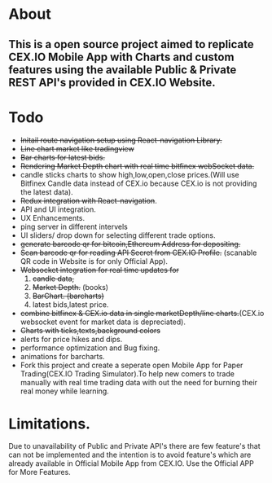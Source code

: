 # About

## This is a open source project aimed to replicate CEX.IO Mobile App with Charts and custom features using the available Public & Private REST API's provided in CEX.IO Website.

# Todo

* ~~Initail route navigation setup using React-navigation Library.~~
* ~~Line chart market like tradingview~~
* ~~Bar charts for latest bids.~~
* ~~Rendering Market Depth chart with real time bitfinex webSocket data.~~
* candle sticks charts to show high,low,open,close prices.(Will use Bitfinex Candle data instead of CEX.io because CEX.io is not providing the latest data).
* ~~Redux integration with React-navigation~~.
* API and UI integration.
* UX Enhancements.
* ping server in different intervels
* UI sliders/ drop down for selecting different trade options.
* ~~generate barcode qr for bitcoin,Ethereum Address for depositing.~~
* ~~Scan barcode qr for reading API Secret from CEX.IO Profile.~~ (scanable QR code in Website is for only Official App).
* ~~Websocket integration for real time updates for~~
    1. ~~candle data,~~
    2. ~~Market Depth.~~ (books)
    3. ~~BarChart. (barcharts)~~
    3. latest bids,latest price.
* ~~combine bitfinex & CEX.io data in single marketDepth/line charts.~~(CEX.io websocket event for market data is depreciated).
* ~~Charts with ticks,texts,background colors~~
* alerts for price hikes and dips.
* performance optimization and Bug fixing.
* animations for barcharts.
* Fork this project and create a seperate open Mobile App for Paper Trading(CEX.IO Trading Simulator).To help
  new comers to trade manually with real time trading data with out the need for burning their real money while learning.

# Limitations.
Due to unavailability of Public and Private API's there are few feature's that can not be implemented and the intention
is to avoid feature's which are already available in Official Mobile App from CEX.IO.
Use the Official APP for More Features.
